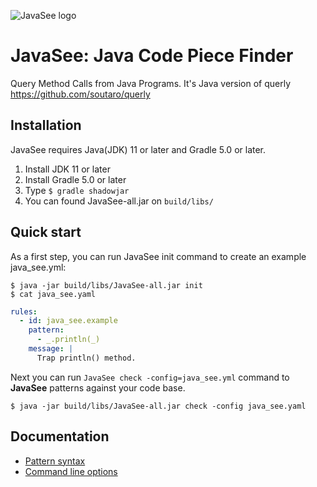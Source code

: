 ![JavaSee logo](https://github.com/sider/JavaSee/blob/master/logo/JavaSee.png?raw=true)

# JavaSee: Java Code Piece Finder

Query Method Calls from Java Programs.  It's Java version of querly https://github.com/soutaro/querly

## Installation

JavaSee requires Java(JDK) 11 or later and Gradle 5.0 or later.

1. Install JDK 11 or later
2. Install Gradle 5.0 or later
3. Type `$ gradle shadowjar`
4. You can found JavaSee-all.jar on `build/libs/`

## Quick start

As a first step, you can run JavaSee init command to create an example
java_see.yml:

```
$ java -jar build/libs/JavaSee-all.jar init
$ cat java_see.yaml
```

```yaml
rules:
  - id: java_see.example
    pattern:
      - _.println(_)
    message: |
      Trap println() method.
```

Next you can run `JavaSee check -config=java_see.yml` command to **JavaSee** patterns against your code base.

```
$ java -jar build/libs/JavaSee-all.jar check -config java_see.yaml
```

## Documentation

- [Pattern syntax](doc/pattern-syntax.md)
- [Command line options](doc/command-line-options.md)
